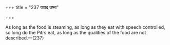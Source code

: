 +++
title = "237 यावद् उष्मा"

+++

As long as the food is steaming, as long as they eat with speech controlled, so long do the Pitṛs eat, as long as the qualities of the food are not described.—(237)